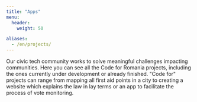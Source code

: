 ```yaml
---
title: "Apps"
menu:
  header:
    weight: 50

aliases:
  - /en/projects/
---
```

Our civic tech community works to solve meaningful challenges impacting communities. Here you can see all the Code for Romania projects, including the ones currently under development or already finished. "Code for" projects can range from mapping all first aid points in a city to creating a website which explains the law in lay terms or an app to facilitate the process of vote monitoring.
